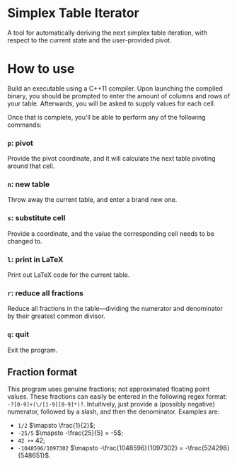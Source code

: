 # Simplex Table Iterator
A tool for automatically deriving the next simplex table iteration, with respect to the current state and the user-provided pivot.

# How to use
Build an executable using a C++11 compiler. Upon launching the compiled binary, you should be prompted to enter the amount of columns and rows of your table. Afterwards, you will be asked to supply values for each cell.

Once that is complete, you'll be able to perform any of the following commands:

### `p`: pivot
Provide the pivot coordinate, and it will calculate the next table pivoting around that cell.

### `n`: new table
Throw away the current table, and enter a brand new one.

### `s`: substitute cell
Provide a coordinate, and the value the corresponding cell needs to be changed to.

### `l`: print in LaTeX
Print out LaTeX code for the current table.

### `r`: reduce all fractions
Reduce all fractions in the table—dividing the numerator and denominator by their greatest common divisor.

### `q`: quit
Exit the program.

## Fraction format
This program uses genuine fractions; not approximated floating point values. These fractions can easily be entered in the following regex format: `-?[0-9]+(\/[1-9][0-9]*)?`. Intuitively, just provide a (possibly negative) numerator, followed by a slash, and then the denominator. Examples are:
- `1/2` $\mapsto \frac{1}{2}$;
- `-25/5` $\mapsto -\frac{25}{5} = -5$;
- `42` $\mapsto 42$;
- `-1048596/1097302` $\mapsto -\frac{1048596}{1097302} = -\frac{524298}{548651}$.